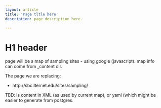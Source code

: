 ```yaml
---
layout: article
title: 'Page tltle here'
description: page description here.

---
```


<h1>H1 header</h1>

<p>page will be a map of sampling sites - using google (javascript). map info can come from _content dir.  </p>


<p>The page we are replacing:
<ul>
<li>http://sbc.lternet.edu/sites/sampling/</li>
</ul>



	
<p>TBD: is content in XML (as used by current map), or yaml (which might be easier to generate from postgres. </p>

